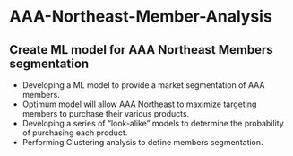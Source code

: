 # AAA-Northeast-Member-Analysis
## Create ML model for AAA Northeast Members segmentation
* Developing a ML model to provide a market segmentation of AAA members.
* Optimum model will allow AAA Northeast to maximize targeting members to purchase their various products.
* Developing a series of “look-alike” models to determine the probability of purchasing each product.
* Performing Clustering analysis to define members segmentation.
